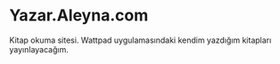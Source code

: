 # Yazar.Aleyna.com
Kitap okuma sitesi. Wattpad uygulamasındaki kendim yazdığım kitapları yayınlayacağım. 

